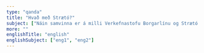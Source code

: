 ```yaml
---
type: "qanda"
title: "Hvað með Strætó?"
subject: ["Náin samvinna er á milli Verkefnastofu Borgarlínu og Strætó bs. þar sem stefnt er að því að almenningssamgöngur á höfuðborgarsvæðinu myndi heildstætt tveggja laga kerfi, annars vegar kerfi Borgarlínu og annarra stofnleiða Strætó og hins vegar almennar strætóleiðir.", "Vinnuhópur um nýtt heildstætt leiðakerfi Borgarlínu og Strætó hóf endurskoðun leiðarkerfis almenningssamgangna snemma árs 2019. Gert er ráð fyrir að framkvæmdir við Borgarlínu og nýtt leiðakerfi verði komnar á fullan skrið árið 2021 og akstur eftir nýju sameiginlegu leiðakerfi hefjist árið 2023."]
more: ""
englishTitle: "english"
englishSubject: ["eng1", "eng2"]
---
```

